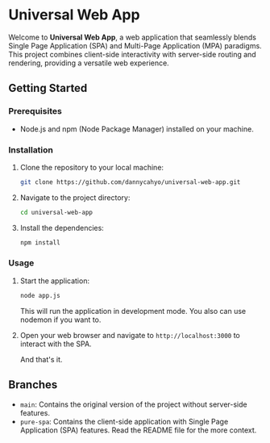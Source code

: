 # Universal Web App

Welcome to **Universal Web App**, a web application that seamlessly blends Single Page Application (SPA) and Multi-Page Application (MPA) paradigms. This project combines client-side interactivity with server-side routing and rendering, providing a versatile web experience.

## Getting Started

### Prerequisites

- Node.js and npm (Node Package Manager) installed on your machine.

### Installation

1. Clone the repository to your local machine:

   ```sh
   git clone https://github.com/dannycahyo/universal-web-app.git
   ```

2. Navigate to the project directory:

   ```sh
   cd universal-web-app
   ```
   
3. Install the dependencies:

   ```sh
   npm install
   ```

### Usage

1. Start the application:

   ```sh
   node app.js
   ```

   This will run the application in development mode. You also can use nodemon if you want to. 

2. Open your web browser and navigate to `http://localhost:3000` to interact with the SPA.

    And that's it.

## Branches

- `main`: Contains the original version of the project without server-side features.
- `pure-spa`: Contains the client-side application with Single Page Application (SPA) features. Read the README file for the more context.

